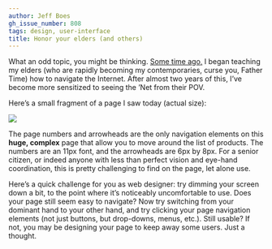 ```yaml
---
author: Jeff Boes
gh_issue_number: 808
tags: design, user-interface
title: Honor your elders (and others)
---
```




What an odd topic, you might be thinking. [Some time ago,](/blog/2011/06/07/seniornet) I began teaching my elders (who are rapidly becoming my contemporaries, curse you, Father Time) how to navigate the Internet. After almost two years of this, I’ve become more sensitized to seeing the ’Net from their POV.

Here’s a small fragment of a page I saw today (actual size):

<a href="/blog/2013/05/24/honor-your-elders-and-others/image-0-big.png" imageanchor="1"><img border="0" src="/blog/2013/05/24/honor-your-elders-and-others/image-0.png"/></a>

The page numbers and arrowheads are the only navigation elements on this **huge, complex** page that allow you to move around the list of products. The numbers are an 11px font, and the arrowheads are 6px by 8px. For a senior citizen, or indeed anyone with less than perfect vision and eye-hand coordination, this is pretty challenging to find on the page, let alone use.

Here’s a quick challenge for you as web designer: try dimming your screen down a bit, to the point where it’s noticeably uncomfortable to use. Does your page still seem easy to navigate? Now try switching from your dominant hand to your other hand, and try clicking your page navigation elements (not just buttons, but drop-downs, menus, etc.). Still usable? If not, you may be designing your page to keep away some users. Just a thought.


